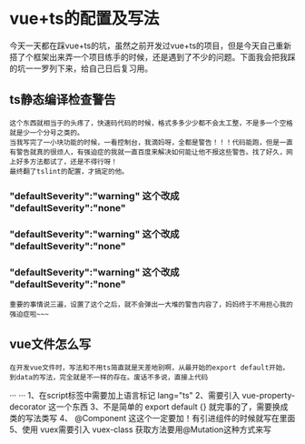 # vue+ts的配置及写法

今天一天都在踩vue+ts的坑，虽然之前开发过vue+ts的项目，但是今天自己重新搭了个框架出来弄一个项目练手的时候，还是遇到了不少的问题。下面我会把我踩的坑一一罗列下来，给自己日后复习用。

## ts静态编译检查警告
    这个东西就相当于的头疼了，快速码代码的时候，格式多多少少都不会太工整，不是多一个空格就是少一个分号之类的。
    当我写完了一小块功能的时候，一看控制台，我滴妈呀，全都是警告！！！代码能跑，但是一直有警告就真的很烦人，有强迫症的我就一直百度来解决如何能让他不报这些警告。找了好久，网上好多方法都试了，还是不得行呀！
    最终翻了tslint的配置，才搞定的他。

###    "defaultSeverity":"warning" 这个改成 "defaultSeverity":"none"
###    "defaultSeverity":"warning" 这个改成 "defaultSeverity":"none"
###    "defaultSeverity":"warning" 这个改成 "defaultSeverity":"none"

    重要的事情说三遍，设置了这个之后，就不会弹出一大堆的警告内容了，妈妈终于不用担心我的强迫症啦~~~

## vue文件怎么写
    在开发vue文件时，写法和不用ts简直就是天差地别啊，从最开始的export default开始，到data的写法，完全就是不一样的存在。废话不多说，直接上代码

···
    <script lang="ts">
    import {Vue, Component} from 'vue-property-decorator'
    import FooterComponent from '@/components/commom/footer/index.vue';
    import { State,Mutation,Action } from 'vuex-class';
    @Component({
        components:{
            FooterComponent
        }
    })
    export default class HomeComponent extends Vue {
        @State('headerModule') headerModule:any
        @Mutation('set_headerText') set_headerText:any;
        created() {
            this.set_headerText('主页');
        }
    }
    </script>
···
    1、在script标签中需要加上语言标记 lang="ts"
    2、需要引入 vue-property-decorator 这一个东西
    3、不是简单的 export default {} 就完事的了，需要换成类的写法类写
    4、 @Component 这这个一定要加！有引进组件的时候就写在里面
    5、使用 vuex需要引入 vuex-class 获取方法要用@Mutation这种方式来写


